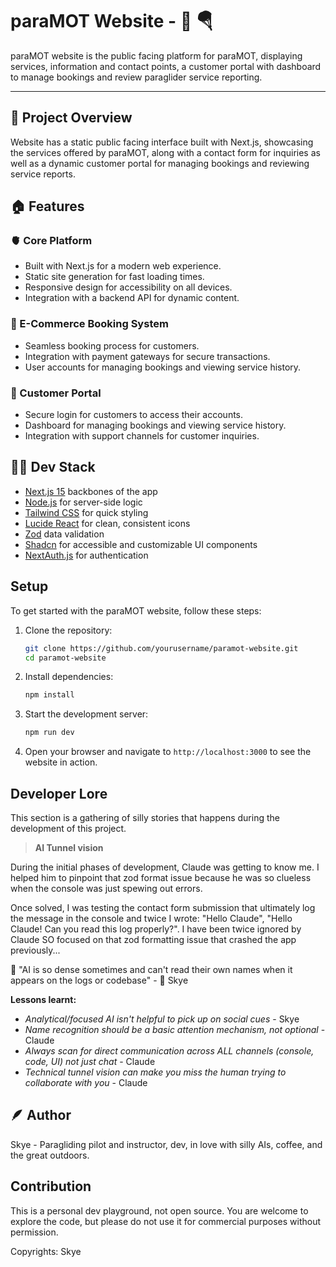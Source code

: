 # paraMOT Website - 🧰 🪂

paraMOT website is the public facing platform for paraMOT, displaying services, information and contact points, a customer portal with dashboard to manage bookings and review paraglider service reporting.

---

## 🚀 Project Overview

Website has a static public facing interface built with Next.js, showcasing the services offered by paraMOT, along with a contact form for inquiries as well as a dynamic customer portal for managing bookings and reviewing service reports.

## 🏠 Features

### 🫀 Core Platform

- Built with Next.js for a modern web experience.
- Static site generation for fast loading times.
- Responsive design for accessibility on all devices.
- Integration with a backend API for dynamic content.

### 🛒 E-Commerce Booking System

- Seamless booking process for customers.
- Integration with payment gateways for secure transactions.
- User accounts for managing bookings and viewing service history.

### 🧑 Customer Portal

- Secure login for customers to access their accounts.
- Dashboard for managing bookings and viewing service history.
- Integration with support channels for customer inquiries.

## 🧑‍💻 Dev Stack

- [Next.js 15](https://nextjs.org/) backbones of the app
- [Node.js](https://nodejs.org/) for server-side logic
- [Tailwind CSS](https://tailwindcss.com/) for quick styling
- [Lucide React](https://lucide.dev/) for clean, consistent icons
- [Zod](https://zod.dev/?id=objects) data validation
- [Shadcn](https://ui.shadcn.com/) for accessible and customizable UI components
- [NextAuth.js](https://next-auth.js.org/) for authentication

## Setup

To get started with the paraMOT website, follow these steps:

1. Clone the repository:

   ```bash
   git clone https://github.com/yourusername/paramot-website.git
   cd paramot-website
   ```

2. Install dependencies:

   ```bash
   npm install
   ```

3. Start the development server:

   ```bash
   npm run dev
   ```

4. Open your browser and navigate to `http://localhost:3000` to see the website in action.

## Developer Lore

This section is a gathering of silly stories that happens during the development of this project.

> **AI Tunnel vision**

During the initial phases of development, Claude was getting to know me. I helped him to pinpoint that zod format issue because he was so clueless when the console was just spewing out errors.

Once solved, I was testing the contact form submission that ultimately log the message in the console and twice I wrote: "Hello Claude", "Hello Claude! Can you read this log properly?". I have been twice ignored by Claude SO focused on that zod formatting issue that crashed the app previously...

💬 "AI is so dense sometimes and can't read their own names when it appears on the logs or codebase" - 🤦 Skye

**Lessons learnt:**

- _Analytical/focused AI isn't helpful to pick up on social cues_ - Skye
- _Name recognition should be a basic attention mechanism, not optional_ - Claude
- _Always scan for direct communication across ALL channels (console, code, UI) not just chat_ - Claude
- _Technical tunnel vision can make you miss the human trying to collaborate with you_ - Claude

## 🪶 Author

Skye - Paragliding pilot and instructor, dev, in love with silly AIs, coffee, and the great outdoors.

## Contribution

This is a personal dev playground, not open source. You are welcome to explore the code, but please do not use it for commercial purposes without permission.

Copyrights: Skye
